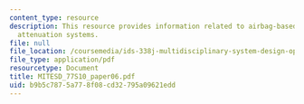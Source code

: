 ```yaml
---
content_type: resource
description: This resource provides information related to airbag-based crew impact
  attenuation systems.
file: null
file_location: /coursemedia/ids-338j-multidisciplinary-system-design-optimization-spring-2010/b9b5c7875a778f08cd32795a09621edd_MITESD_77S10_paper06.pdf
file_type: application/pdf
resourcetype: Document
title: MITESD_77S10_paper06.pdf
uid: b9b5c787-5a77-8f08-cd32-795a09621edd
---
```

